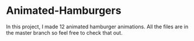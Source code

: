 # Animated-Hamburgers
In this project, I made 12 animated hamburger animations. All the files are in the master branch so feel free to check that out.
